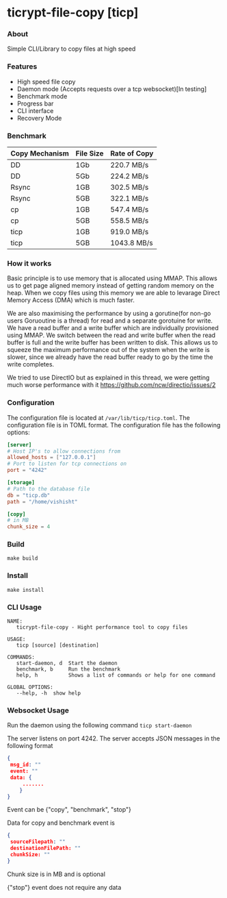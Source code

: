 # ticrypt-file-copy [ticp]

### About
Simple CLI/Library to copy files at high speed

### Features
- High speed file copy
- Daemon mode (Accepts requests over a tcp websocket)[In testing]
- Benchmark mode
- Progress bar
- CLI interface
- Recovery Mode

### Benchmark
| Copy Mechanism | File Size | Rate of Copy            |
|----------------|-----------|-------------------------|
| DD             | 1Gb       | 220.7 MB/s              |
| DD             | 5Gb       | 224.2 MB/s              |
| Rsync          | 1GB       | 302.5 MB/s              |
| Rsync          | 5GB       | 322.1 MB/s              |
| cp             | 1GB       | 547.4 MB/s              |
| cp             | 5GB       | 558.5 MB/s              |
| ticp           | 1GB       | 919.0 MB/s              |
| ticp           | 5GB       | 1043.8 MB/s             |

### How it works
Basic principle is to use memory that is allocated using MMAP. This allows us to get page aligned memory instead of getting random memory on the heap. When we copy files using this memory we are able to levarage Direct Memory Access (DMA) which is much faster.

We are also maximising the performance by using a gorutine(for non-go users Goruoutine is a thread) for read and a separate gorotuine for write. We have a read buffer and a write buffer which are individually provisioned using MMAP. We switch between the read and write buffer when the read buffer is full and the write buffer has been written to disk. This allows us to squeeze the maximum performance out of the system when the write is slower, since we already have the read buffer ready to go by the time the write completes.

We tried to use DirectIO but as explained in this thread, we were getting much worse performance with it
https://github.com/ncw/directio/issues/2

### Configuration
The configuration file is located at `/var/lib/ticp/ticp.toml`. The configuration file is in TOML format. The configuration file has the following options:

```toml
[server]
# Host IP's to allow connections from
allowed_hosts = ["127.0.0.1"]
# Port to listen for tcp connections on
port = "4242"

[storage]
# Path to the database file
db = "ticp.db"
path = "/home/vishisht"

[copy]
# in MB
chunk_size = 4
```


### Build
```make build```

### Install
```make install```

### CLI Usage
```
NAME:
   ticrypt-file-copy - Hight performance tool to copy files

USAGE:
   ticp [source] [destination]

COMMANDS:
   start-daemon, d  Start the daemon
   benchmark, b     Run the benchmark
   help, h          Shows a list of commands or help for one command

GLOBAL OPTIONS:
   --help, -h  show help
```

### Websocket Usage

Run the daemon using the following command
```ticp start-daemon```

The server listens on port 4242. The server accepts JSON messages in the following format

```json
{
 msg_id: ""
 event: ""
 data: {
     .......   
    }
}
```
Event can be {"copy", "benchmark", "stop"}

Data for copy and benchmark event is 
```json
{
 sourceFilepath: ""
 destinationFilePath: ""
 chunkSize: ""
}
```
Chunk size is in MB and is optional

{"stop"} event does not require any data